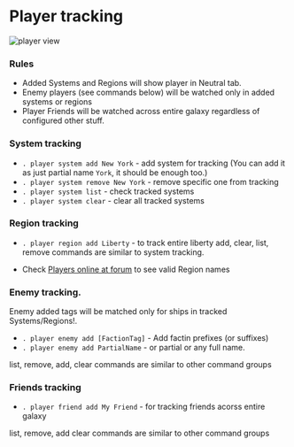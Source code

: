 # Player tracking

![player view](https://raw.githubusercontent.com/darklab8/fl-darkbot/master/docs/index_assets/player_render2.png)

### Rules

- Added Systems and Regions will show player in Neutral tab.
- Enemy players (see commands below) will be watched only in added systems or regions
- Player Friends will be watched across entire galaxy regardless of configured other stuff.

### System tracking

- `. player system add New York` - add system for tracking (You can add it as just partial name `York`, it should be enough too.)
- `. player system remove New York` - remove specific one from tracking
- `. player system list` -  check tracked systems
- `. player system clear` - clear all tracked systems

### Region tracking

- `. player region add Liberty` - to track entire liberty
add, clear, list, remove commands are similar to system tracking.

- Check [Players online at forum](https://discoverygc.com/forums/api_interface.php?action=players_online) to see valid Region names

### Enemy tracking.

Enemy added tags will be matched only for ships in tracked Systems/Regions!.

- `. player enemy add [FactionTag]` - Add factin prefixes (or suffixes)
- `. player enemy add PartialName` - or partial or any full name.

list, remove, add, clear commands are similar to other command groups

### Friends tracking

- `. player friend add My Friend` - for tracking friends acorss entire galaxy

list, remove, add clear commands are similar to other command groups
